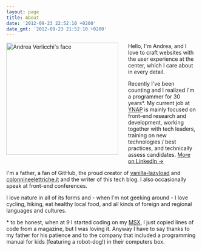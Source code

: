 ```yaml
---
layout: page
title: About
date: '2012-09-23 22:52:10 +0200'
date_gmt: '2012-09-23 21:52:10 +0200'
---
```


<img alt="Andrea Verlicchi's face" width="295" src="http://www.gravatar.com/avatar/a175bc6ffa39da4513620869709c0fcb?s=295" srcset="http://www.gravatar.com/avatar/a175bc6ffa39da4513620869709c0fcb?s=295 295w, http://www.gravatar.com/avatar/a175bc6ffa39da4513620869709c0fcb?s=590 590w" sizes="295px" style="float: left; margin: 0 26px 26px 0"> 

Hello, I'm Andrea, and I love to craft websites with the user experience at the center, which I care about in every detail.

Recently I've been counting and I realized I'm a programmer for 30 years*. My current job at [YNAP](https://www.ynap.com) is mainly focused on front-end research and development, working together with tech leaders, training on new technologies / best practices, and technically assess candidates. [More on LinkedIn &rarr;](https://linkedin.com/andreaverlicchi)

I'm a father, a fan of GitHub, the proud creator of [vanilla-lazyload](https://github.com/verlok/lazyload) and [colonnineelettriche.it](http://www.colonnineelettriche.it) and the writer of this tech blog. I also occasionally speak at front-end conferences.

I love nature in all of its forms and - when I'm not geeking around - I love cycling, hiking, eat healthy local food, and all kinds of foreign and regional languages and cultures.

\* to be honest, when at 9 I started coding on my [MSX](http://en.wikipedia.org/wiki/MSX), I just copied lines of code from a magazine, but I was loving it. Anyway I have to say thanks to my father for his patience and to the company that included a programming manual for kids (featuring a robot-dog!) in their computers box.